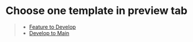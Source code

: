 # Choose one template in preview tab

> - [Feature to Develop](?expand=1&template=default.md)
> - [Develop to Main](?expand=1&template=deploy.md)
